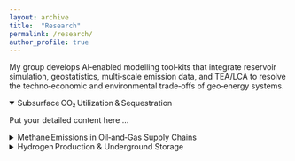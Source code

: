 ```yaml
---
layout: archive
title:  "Research"
permalink: /research/
author_profile: true
---
```


My group develops AI‑enabled modelling tool‑kits that integrate reservoir
simulation, geostatistics, multi‑scale emission data, and TEA/LCA to resolve
the techno‑economic and environmental trade‑offs of geo‑energy systems.

<details class="accordion" open>
  <summary>Subsurface CO₂ Utilization & Sequestration</summary>

  <p>Put your detailed content here …</p>
</details>

<details class="accordion">
  <summary>Methane Emissions in Oil‑and‑Gas Supply Chains</summary>

  <p>More content …</p>
</details>

<details class="accordion">
  <summary>Hydrogen Production & Underground Storage</summary>

  <p>More content …</p>
</details>

<script>
/* ╔════════════════════════════════════════════╗
   ║  keep exactly one <details.accordion> open ║
   ╚════════════════════════════════════════════╝ */
document.addEventListener('DOMContentLoaded', () => {
  const items = document.querySelectorAll('details.accordion');
  items.forEach((item) => {
    item.addEventListener('toggle', () => {
      if (item.open) {                     // this one was just opened
        items.forEach((other) => {
          if (other !== item) other.open = false;  // close the rest
        });
      }
    });
  });
});
</script>
